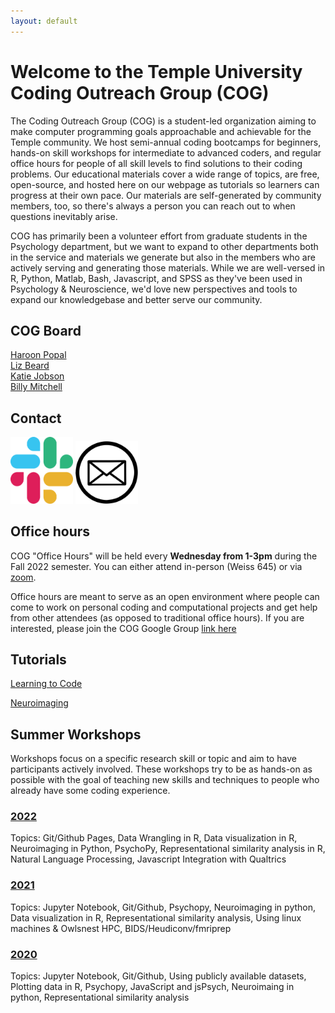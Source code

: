 ```yaml
---
layout: default
---
```


# Welcome to the Temple University Coding Outreach Group (COG)

The Coding Outreach Group (COG) is a student-led organization aiming to make computer programming goals approachable and achievable for the Temple community. We host semi-annual coding bootcamps for beginners, hands-on skill workshops for intermediate to advanced coders, and regular office hours for people of all skill levels to find solutions to their coding problems. Our educational materials cover a wide range of topics, are free, open-source, and hosted here on our webpage as tutorials so learners can progress at their own pace. Our materials are self-generated by community members, too, so there's always a person you can reach out to when questions inevitably arise.   
  
COG has primarily been a volunteer effort from graduate students in the Psychology department, but we want to expand to other departments both in the service and materials we generate but also in the members who are actively serving and generating those materials. While we are well-versed in R, Python, Matlab, Bash, Javascript, and SPSS as they've been used in Psychology & Neuroscience, we'd love new perspectives and tools to expand our knowledgebase and better serve our community. 

## COG Board
[Haroon Popal](mailto:haroon.popal@temple.edu)  
[Liz Beard](mailto:liz.beard@temple.edu)  
[Katie Jobson](mailto:katie.jobson@temple.edu)  
[Billy Mitchell](mailto:billy.mitchell@temple.edu)  

## Contact
[<img src="/assets/images/slack_Color.png" alt="Join Our Slack" width="100"/>](https://tucodingoutreachgroup.slack.com/)
[<img src="/assets/images/email_BW.png" alt="Email Us" width="100"/>](mailto:coding.outreach.group@gmail.com) 

## Office hours
COG "Office Hours" will be held every **Wednesday from 1-3pm** during the Fall 2022 semester. You can either attend in-person (Weiss 645) or via [zoom](https://temple.zoom.us/j/97809988629). 

Office hours are meant to serve as an open environment where people can come to work on personal coding and computational projects and get help from other attendees (as opposed to traditional office hours). If you are interested, please join the COG Google Group [link here](https://groups.google.com/forum/#!forum/coding-outreach-group/join)

## Tutorials
[Learning to Code](https://github.com/TU-Coding-Outreach-Group/tu-coding-outreach-group.github.io/blob/master/tutorials.md)

[Neuroimaging](https://github.com/TU-Coding-Outreach-Group/Tutorials/blob/master/Neuroimaging.md)

## Summer Workshops
Workshops focus on a specific research skill or topic and aim to have participants actively involved. These workshops try to be as hands-on as possible with the goal of teaching new skills and techniques to people who already have some coding experience.

### [2022](https://github.com/TU-Coding-Outreach-Group/cog_summer_workshops_2022/blob/master/README.md)
Topics: Git/Github Pages, Data Wrangling in R, Data visualization in R, Neuroimaging in Python, PsychoPy, Representational similarity analysis in R, Natural Language Processing, Javascript Integration with Qualtrics 


### [2021](https://github.com/TU-Coding-Outreach-Group/cog_summer_workshops_2021/blob/master/README.md)
Topics: Jupyter Notebook, Git/Github, Psychopy, Neuroimaging in python, Data visualization in R, Representational similarity analysis, Using linux machines & Owlsnest HPC, BIDS/Heudiconv/fmriprep


### [2020](https://github.com/TU-Coding-Outreach-Group/cog_summer_workshops_2020/blob/master/README.md)
Topics: Jupyter Notebook, Git/Github, Using publicly available datasets, Plotting data in R, Psychopy, JavaScript and jsPsych, Neuroimaing in python, Representational similarity analysis

